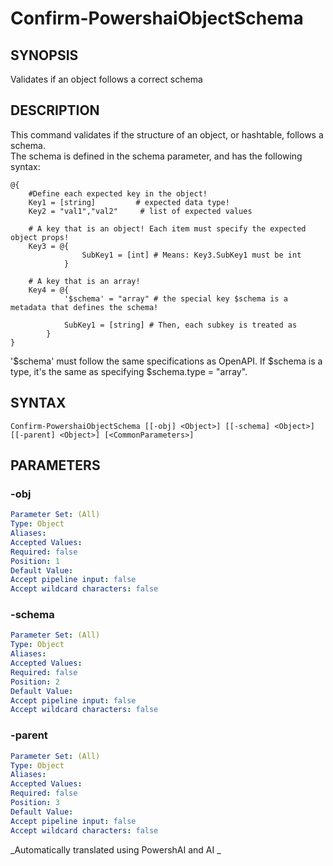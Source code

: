 ﻿---
external help file: powershai-help.xml
schema: 2.0.0
powershai: true
---

# Confirm-PowershaiObjectSchema

## SYNOPSIS <!--!= @#Synop !-->
Validates if an object follows a correct schema

## DESCRIPTION <!--!= @#Desc !-->
This command validates if the structure of an object, or hashtable, follows a schema.  
The schema is defined in the schema parameter, and has the following syntax:

```
@{    
    #Define each expected key in the object!
    Key1 = [string]         # expected data type!
    Key2 = "val1","val2"     # list of expected values
    
    # A key that is an object! Each item must specify the expected object props!
    Key3 = @{
                SubKey1 = [int] # Means: Key3.SubKey1 must be int
            }
            
    # A key that is an array!
    Key4 = @{
            '$schema' = "array" # the special key $schema is a metadata that defines the schema!
            
            SubKey1 = [string] # Then, each subkey is treated as
        }
}
```

'$schema' must follow the same specifications as OpenAPI.
If $schema is a type, it's the same as specifying $schema.type = "array".

## SYNTAX <!--!= @#Syntax !-->

```
Confirm-PowershaiObjectSchema [[-obj] <Object>] [[-schema] <Object>] [[-parent] <Object>] [<CommonParameters>]
```

## PARAMETERS <!--!= @#Params !-->

### -obj

```yml
Parameter Set: (All)
Type: Object
Aliases: 
Accepted Values: 
Required: false
Position: 1
Default Value: 
Accept pipeline input: false
Accept wildcard characters: false
```

### -schema

```yml
Parameter Set: (All)
Type: Object
Aliases: 
Accepted Values: 
Required: false
Position: 2
Default Value: 
Accept pipeline input: false
Accept wildcard characters: false
```

### -parent

```yml
Parameter Set: (All)
Type: Object
Aliases: 
Accepted Values: 
Required: false
Position: 3
Default Value: 
Accept pipeline input: false
Accept wildcard characters: false
```



<!--PowershaiAiDocBlockStart-->
_Automatically translated using PowershAI and AI
_
<!--PowershaiAiDocBlockEnd-->
